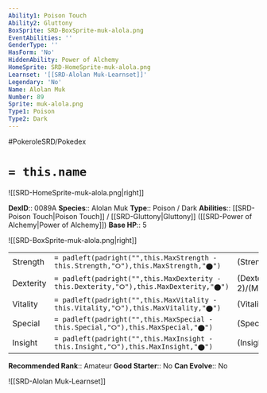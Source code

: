 ```yaml
---
Ability1: Poison Touch
Ability2: Gluttony
BoxSprite: SRD-BoxSprite-muk-alola.png
EventAbilities: ''
GenderType: ''
HasForm: 'No'
HiddenAbility: Power of Alchemy
HomeSprite: SRD-HomeSprite-muk-alola.png
Learnset: '[[SRD-Alolan Muk-Learnset]]'
Legendary: 'No'
Name: Alolan Muk
Number: 89
Sprite: muk-alola.png
Type1: Poison
Type2: Dark
---
```


#PokeroleSRD/Pokedex

# `= this.name`

![[SRD-HomeSprite-muk-alola.png|right]]

**DexID**:: 0089A
**Species**:: Alolan Muk
**Type**:: Poison / Dark
**Abilities**:: [[SRD-Poison Touch|Poison Touch]] / [[SRD-Gluttony|Gluttony]] ([[SRD-Power of Alchemy|Power of Alchemy]])
**Base HP**:: 5

![[SRD-BoxSprite-muk-alola.png|right]]

|           |                                                                                        |                                          |
| --------- | -------------------------------------------------------------------------------------- | ---------------------------------------- |
| Strength  | `= padleft(padright("",this.MaxStrength - this.Strength,"⭘"),this.MaxStrength,"⬤")`    | (Strength::3)/(MaxStrength::6)   |
| Dexterity | `= padleft(padright("",this.MaxDexterity - this.Dexterity,"⭘"),this.MaxDexterity,"⬤")` | (Dexterity:: 2)/(MaxDexterity::4) |
| Vitality  | `= padleft(padright("",this.MaxVitality - this.Vitality,"⭘"),this.MaxVitality,"⬤")`    | (Vitality::2)/(MaxVitality::5)   |
| Special   | `= padleft(padright("",this.MaxSpecial - this.Special,"⭘"),this.MaxSpecial,"⬤")`       | (Special::2)/(MaxSpecial::4)     |
| Insight   | `= padleft(padright("",this.MaxInsight - this.Insight,"⭘"),this.MaxInsight,"⬤")`       | (Insight::3)/(MaxInsight::6)     |

**Recommended Rank**:: Amateur
**Good Starter**:: No
**Can Evolve**:: No

![[SRD-Alolan Muk-Learnset]]